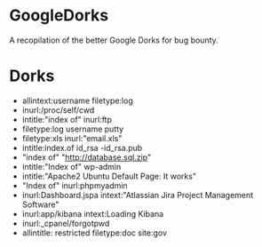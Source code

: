 # GoogleDorks
A recopilation of the better Google Dorks for bug bounty.

# Dorks
* allintext:username filetype:log
* inurl:/proc/self/cwd
* intitle:"index of" inurl:ftp
* filetype:log username putty
* filetype:xls inurl:"email.xls"
* intitle:index.of id_rsa -id_rsa.pub
* "index of" "http://database.sql.zip"
* intitle:"Index of" wp-admin
* intitle:"Apache2 Ubuntu Default Page: It works"
* "Index of" inurl:phpmyadmin
* inurl:Dashboard.jspa intext:"Atlassian Jira Project Management Software"
* inurl:app/kibana intext:Loading Kibana
* inurl:_cpanel/forgotpwd
* allintitle: restricted filetype:doc site:gov
